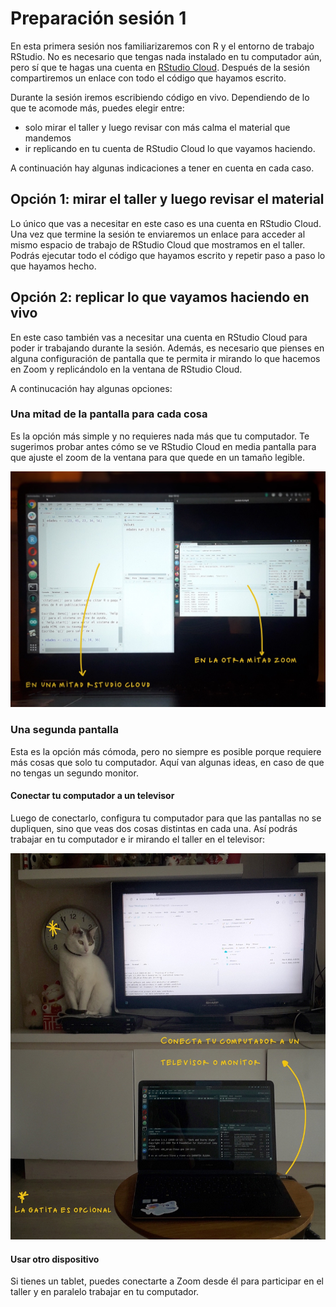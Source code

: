 # Preparación sesión 1

En esta primera sesión nos familiarizaremos con R y el entorno de trabajo RStudio. No es necesario que tengas nada instalado en tu computador aún, pero sí que te hagas una cuenta en [RStudio Cloud](https://rstudio.cloud). Después de la sesión compartiremos un enlace con todo el código que hayamos escrito.

Durante la sesión iremos escribiendo código en vivo. Dependiendo de lo que te acomode más, puedes elegir entre:
* solo mirar el taller y luego revisar con más calma el material que mandemos
* ir replicando en tu cuenta de RStudio Cloud lo que vayamos haciendo.

A continuación hay algunas indicaciones a tener en cuenta en cada caso.

## Opción 1: mirar el taller y luego revisar el material

Lo único que vas a necesitar en este caso es una cuenta en RStudio Cloud. Una vez que termine la sesión te enviaremos un enlace para acceder al mismo espacio de trabajo de RStudio Cloud que mostramos en el taller. Podrás ejecutar todo el código que hayamos escrito y repetir paso a paso lo que hayamos hecho.

## Opción 2: replicar lo que vayamos haciendo en vivo

En este caso también vas a necesitar una cuenta en RStudio Cloud para poder ir trabajando durante la sesión. Además, es necesario que pienses en alguna configuración de pantalla que te permita ir mirando lo que hacemos en Zoom y replicándolo en la ventana de RStudio Cloud.  

A continucación hay algunas opciones:

### Una mitad de la pantalla para cada cosa

Es la opción más simple y no requieres nada más que tu computador. Te sugerimos probar antes cómo se ve RStudio Cloud en media pantalla para que ajuste el zoom de la ventana para que quede en un tamaño legible.

![](/imagenes/pantalla-dividida.JPG)

### Una segunda pantalla

Esta es la opción más cómoda, pero no siempre es posible porque requiere más cosas que solo tu computador. Aquí van algunas ideas, en caso de que no tengas un segundo monitor.


#### Conectar tu computador a un televisor

Luego de conectarlo, configura tu computador para que las pantallas no se dupliquen, sino que veas dos cosas distintas en cada una. Así podrás trabajar en tu computador e ir mirando el taller en el televisor:

![](/imagenes/compu-tele.JPG)

#### Usar otro dispositivo

Si tienes un tablet, puedes conectarte a Zoom desde él para participar en el taller y en paralelo trabajar en tu computador.
